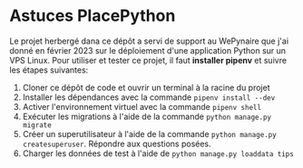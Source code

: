# Astuces PlacePython

Le projet herbergé dana ce dépôt a servi de support au WePynaire que j'ai donné en février 2023 sur le déploiement d'une application Python sur un VPS Linux. Pour utiliser et tester ce projet, il faut **installer pipenv** et suivre les étapes suivantes:

1. Cloner ce dépôt de code et ouvrir un terminal à la racine du projet
2. Installer les dépendances avec la commande `pipenv install --dev`
3. Activer l'environnement virtuel avec la commande `pipenv shell`
4. Exécuter les migrations à l'aide de la commande `python manage.py migrate`
5. Créer un superutilisateur à l'aide de la commande `python manage.py createsuperuser`. Répondre aux questions posées.
6. Charger les données de test à l'aide de `python manage.py loaddata tips`

